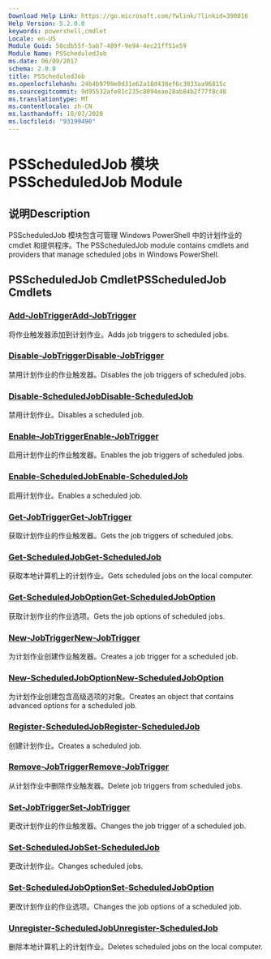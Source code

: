 ```yaml
---
Download Help Link: https://go.microsoft.com/fwlink/?linkid=390816
Help Version: 5.2.0.0
keywords: powershell,cmdlet
Locale: en-US
Module Guid: 50cdb55f-5ab7-489f-9e94-4ec21ff51e59
Module Name: PSScheduledJob
ms.date: 06/09/2017
schema: 2.0.0
title: PSScheduledJob
ms.openlocfilehash: 24b4b9799e0d31e62a18d438ef6c3033aa96815c
ms.sourcegitcommit: 9d95532afe81c235c8094eae28ab84b2f77f8c48
ms.translationtype: MT
ms.contentlocale: zh-CN
ms.lasthandoff: 10/07/2020
ms.locfileid: "93199490"
---
```

# <span data-ttu-id="f52c0-103">PSScheduledJob 模块</span><span class="sxs-lookup"><span data-stu-id="f52c0-103">PSScheduledJob Module</span></span>

## <span data-ttu-id="f52c0-104">说明</span><span class="sxs-lookup"><span data-stu-id="f52c0-104">Description</span></span>

<span data-ttu-id="f52c0-105">PSScheduledJob 模块包含可管理 Windows PowerShell 中的计划作业的 cmdlet 和提供程序。</span><span class="sxs-lookup"><span data-stu-id="f52c0-105">The PSScheduledJob module contains cmdlets and providers that manage scheduled jobs in Windows PowerShell.</span></span>

## <span data-ttu-id="f52c0-106">PSScheduledJob Cmdlet</span><span class="sxs-lookup"><span data-stu-id="f52c0-106">PSScheduledJob Cmdlets</span></span>

### [<span data-ttu-id="f52c0-107">Add-JobTrigger</span><span class="sxs-lookup"><span data-stu-id="f52c0-107">Add-JobTrigger</span></span>](Add-JobTrigger.md)
<span data-ttu-id="f52c0-108">将作业触发器添加到计划作业。</span><span class="sxs-lookup"><span data-stu-id="f52c0-108">Adds job triggers to scheduled jobs.</span></span>

### [<span data-ttu-id="f52c0-109">Disable-JobTrigger</span><span class="sxs-lookup"><span data-stu-id="f52c0-109">Disable-JobTrigger</span></span>](Disable-JobTrigger.md)
<span data-ttu-id="f52c0-110">禁用计划作业的作业触发器。</span><span class="sxs-lookup"><span data-stu-id="f52c0-110">Disables the job triggers of scheduled jobs.</span></span>

### [<span data-ttu-id="f52c0-111">Disable-ScheduledJob</span><span class="sxs-lookup"><span data-stu-id="f52c0-111">Disable-ScheduledJob</span></span>](Disable-ScheduledJob.md)
<span data-ttu-id="f52c0-112">禁用计划作业。</span><span class="sxs-lookup"><span data-stu-id="f52c0-112">Disables a scheduled job.</span></span>

### [<span data-ttu-id="f52c0-113">Enable-JobTrigger</span><span class="sxs-lookup"><span data-stu-id="f52c0-113">Enable-JobTrigger</span></span>](Enable-JobTrigger.md)
<span data-ttu-id="f52c0-114">启用计划作业的作业触发器。</span><span class="sxs-lookup"><span data-stu-id="f52c0-114">Enables the job triggers of scheduled jobs.</span></span>

### [<span data-ttu-id="f52c0-115">Enable-ScheduledJob</span><span class="sxs-lookup"><span data-stu-id="f52c0-115">Enable-ScheduledJob</span></span>](Enable-ScheduledJob.md)
<span data-ttu-id="f52c0-116">启用计划作业。</span><span class="sxs-lookup"><span data-stu-id="f52c0-116">Enables a scheduled job.</span></span>

### [<span data-ttu-id="f52c0-117">Get-JobTrigger</span><span class="sxs-lookup"><span data-stu-id="f52c0-117">Get-JobTrigger</span></span>](Get-JobTrigger.md)
<span data-ttu-id="f52c0-118">获取计划作业的作业触发器。</span><span class="sxs-lookup"><span data-stu-id="f52c0-118">Gets the job triggers of scheduled jobs.</span></span>

### [<span data-ttu-id="f52c0-119">Get-ScheduledJob</span><span class="sxs-lookup"><span data-stu-id="f52c0-119">Get-ScheduledJob</span></span>](Get-ScheduledJob.md)
<span data-ttu-id="f52c0-120">获取本地计算机上的计划作业。</span><span class="sxs-lookup"><span data-stu-id="f52c0-120">Gets scheduled jobs on the local computer.</span></span>

### [<span data-ttu-id="f52c0-121">Get-ScheduledJobOption</span><span class="sxs-lookup"><span data-stu-id="f52c0-121">Get-ScheduledJobOption</span></span>](Get-ScheduledJobOption.md)
<span data-ttu-id="f52c0-122">获取计划作业的作业选项。</span><span class="sxs-lookup"><span data-stu-id="f52c0-122">Gets the job options of scheduled jobs.</span></span>

### [<span data-ttu-id="f52c0-123">New-JobTrigger</span><span class="sxs-lookup"><span data-stu-id="f52c0-123">New-JobTrigger</span></span>](New-JobTrigger.md)
<span data-ttu-id="f52c0-124">为计划作业创建作业触发器。</span><span class="sxs-lookup"><span data-stu-id="f52c0-124">Creates a job trigger for a scheduled job.</span></span>

### [<span data-ttu-id="f52c0-125">New-ScheduledJobOption</span><span class="sxs-lookup"><span data-stu-id="f52c0-125">New-ScheduledJobOption</span></span>](New-ScheduledJobOption.md)
<span data-ttu-id="f52c0-126">为计划作业创建包含高级选项的对象。</span><span class="sxs-lookup"><span data-stu-id="f52c0-126">Creates an object that contains advanced options for a scheduled job.</span></span>

### [<span data-ttu-id="f52c0-127">Register-ScheduledJob</span><span class="sxs-lookup"><span data-stu-id="f52c0-127">Register-ScheduledJob</span></span>](Register-ScheduledJob.md)
<span data-ttu-id="f52c0-128">创建计划作业。</span><span class="sxs-lookup"><span data-stu-id="f52c0-128">Creates a scheduled job.</span></span>

### [<span data-ttu-id="f52c0-129">Remove-JobTrigger</span><span class="sxs-lookup"><span data-stu-id="f52c0-129">Remove-JobTrigger</span></span>](Remove-JobTrigger.md)
<span data-ttu-id="f52c0-130">从计划作业中删除作业触发器。</span><span class="sxs-lookup"><span data-stu-id="f52c0-130">Delete job triggers from scheduled jobs.</span></span>

### [<span data-ttu-id="f52c0-131">Set-JobTrigger</span><span class="sxs-lookup"><span data-stu-id="f52c0-131">Set-JobTrigger</span></span>](Set-JobTrigger.md)
<span data-ttu-id="f52c0-132">更改计划作业的作业触发器。</span><span class="sxs-lookup"><span data-stu-id="f52c0-132">Changes the job trigger of a scheduled job.</span></span>

### [<span data-ttu-id="f52c0-133">Set-ScheduledJob</span><span class="sxs-lookup"><span data-stu-id="f52c0-133">Set-ScheduledJob</span></span>](Set-ScheduledJob.md)
<span data-ttu-id="f52c0-134">更改计划作业。</span><span class="sxs-lookup"><span data-stu-id="f52c0-134">Changes scheduled jobs.</span></span>

### [<span data-ttu-id="f52c0-135">Set-ScheduledJobOption</span><span class="sxs-lookup"><span data-stu-id="f52c0-135">Set-ScheduledJobOption</span></span>](Set-ScheduledJobOption.md)
<span data-ttu-id="f52c0-136">更改计划作业的作业选项。</span><span class="sxs-lookup"><span data-stu-id="f52c0-136">Changes the job options of a scheduled job.</span></span>

### [<span data-ttu-id="f52c0-137">Unregister-ScheduledJob</span><span class="sxs-lookup"><span data-stu-id="f52c0-137">Unregister-ScheduledJob</span></span>](Unregister-ScheduledJob.md)
<span data-ttu-id="f52c0-138">删除本地计算机上的计划作业。</span><span class="sxs-lookup"><span data-stu-id="f52c0-138">Deletes scheduled jobs on the local computer.</span></span>

